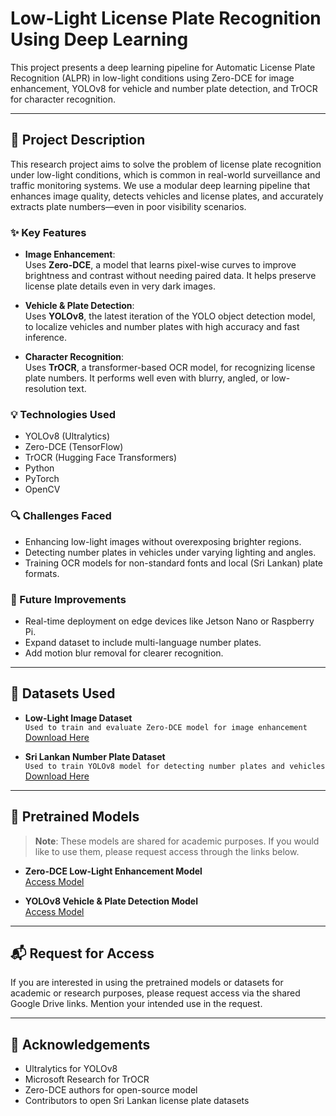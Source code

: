 # Low-Light License Plate Recognition Using Deep Learning

This project presents a deep learning pipeline for Automatic License Plate Recognition (ALPR) in low-light conditions using Zero-DCE for image enhancement, YOLOv8 for vehicle and number plate detection, and TrOCR for character recognition.

---

## 📌 Project Description

This research project aims to solve the problem of license plate recognition under low-light conditions, which is common in real-world surveillance and traffic monitoring systems. We use a modular deep learning pipeline that enhances image quality, detects vehicles and license plates, and accurately extracts plate numbers—even in poor visibility scenarios.

### ✨ Key Features

- **Image Enhancement**:  
  Uses **Zero-DCE**, a model that learns pixel-wise curves to improve brightness and contrast without needing paired data. It helps preserve license plate details even in very dark images.

- **Vehicle & Plate Detection**:  
  Uses **YOLOv8**, the latest iteration of the YOLO object detection model, to localize vehicles and number plates with high accuracy and fast inference.

- **Character Recognition**:  
  Uses **TrOCR**, a transformer-based OCR model, for recognizing license plate numbers. It performs well even with blurry, angled, or low-resolution text.

### 💡 Technologies Used

- YOLOv8 (Ultralytics)
- Zero-DCE (TensorFlow)
- TrOCR (Hugging Face Transformers)
- Python
- PyTorch
- OpenCV

### 🔍 Challenges Faced

- Enhancing low-light images without overexposing brighter regions.
- Detecting number plates in vehicles under varying lighting and angles.
- Training OCR models for non-standard fonts and local (Sri Lankan) plate formats.

### 🚀 Future Improvements

- Real-time deployment on edge devices like Jetson Nano or Raspberry Pi.
- Expand dataset to include multi-language number plates.
- Add motion blur removal for clearer recognition.

---

## 📁 Datasets Used

- **Low-Light Image Dataset**  
  `Used to train and evaluate Zero-DCE model for image enhancement`  
  [Download Here](https://drive.google.com/drive/folders/1YMd7tswD_MJKotp_ILtQ2X8kmnoIIOF6?usp=sharing)

- **Sri Lankan Number Plate Dataset**  
  `Used to train YOLOv8 model for detecting number plates and vehicles`  
  [Download Here](https://drive.google.com/drive/folders/1Nx4cMnA59Vl2oIwgsbiC_PteE__M4xit?usp=sharing)

---

## 🧠 Pretrained Models

> **Note**: These models are shared for academic purposes. If you would like to use them, please request access through the links below.

- **Zero-DCE Low-Light Enhancement Model**  
  [Access Model](https://drive.google.com/file/d/1QIb50-roo5CDY1OIrsNW0MVGhSw5up53/view?usp=sharing)

- **YOLOv8 Vehicle & Plate Detection Model**  
  [Access Model](https://drive.google.com/file/d/1QIb50-roo5CDY1OIrsNW0MVGhSw5up53/view?usp=sharing)

---

## 📬 Request for Access

If you are interested in using the pretrained models or datasets for academic or research purposes, please request access via the shared Google Drive links. Mention your intended use in the request.

---


## 🙌 Acknowledgements

- Ultralytics for YOLOv8
- Microsoft Research for TrOCR
- Zero-DCE authors for open-source model
- Contributors to open Sri Lankan license plate datasets
